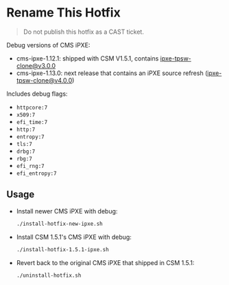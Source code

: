 # Rename This Hotfix

> Do not publish this hotfix as a CAST ticket.

Debug versions of CMS iPXE:
- cms-ipxe-1.12.1: shipped with CSM V1.5.1, contains ipxe-tpsw-clone@v3.0.0
- cms-ipxe-1.13.0: next release that contains an iPXE source refresh (ipxe-tpsw-clone@v4.0.0) 

Includes debug flags:

- `httpcore:7`
- `x509:7`
- `efi_time:7`
- `http:7`
- `entropy:7`
- `tls:7`
- `drbg:7`
- `rbg:7`
- `efi_rng:7`
- `efi_entropy:7`

## Usage

- Install newer CMS iPXE with debug:

    ```bash
    ./install-hotfix-new-ipxe.sh
    ```

- Install CSM 1.5.1's CMS iPXE with debug:

    ```bash
    ./install-hotfix-1.5.1-ipxe.sh
    ```

- Revert back to the original CMS iPXE that shipped in CSM 1.5.1:

    ```bash
    ./uninstall-hotfix.sh
    ```
